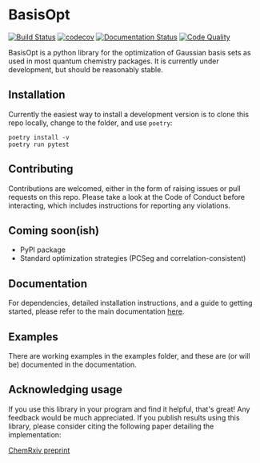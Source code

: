# BasisOpt

[![Build Status](https://app.travis-ci.com/robashaw/basisopt.svg?branch=main)](https://app.travis-ci.com/robashaw/basisopt)
[![codecov](https://codecov.io/gh/robashaw/basisopt/branch/main/graph/badge.svg?token=V8zNdEgBKj)](https://codecov.io/gh/robashaw/basisopt)
[![Documentation Status](https://readthedocs.org/projects/basisopt/badge/?version=latest)](https://basisopt.readthedocs.io/en/latest/?badge=latest)
[![Code Quality](https://api.codiga.io/project/32104/status/svg)]()

BasisOpt is a python library for the optimization of Gaussian basis sets as used in most quantum chemistry packages. It is currently under development, but should be reasonably stable. 

## Installation

Currently the easiest way to install a development version is to clone this repo locally, change to the folder, and use `poetry`:

	poetry install -v 
	poetry run pytest


## Contributing

Contributions are welcomed, either in the form of raising issues or pull requests on this repo. Please take a look at the Code of Conduct before interacting, which includes instructions for reporting any violations.

## Coming soon(ish)

- PyPI package
- Standard optimization strategies (PCSeg and correlation-consistent)

## Documentation

For dependencies, detailed installation instructions, and a guide to getting started, please refer to the main documentation [here](https://basisopt.readthedocs.io/en/latest/index.html).

## Examples

There are working examples in the examples folder, and these are (or will be) documented in the documentation. 

## Acknowledging usage

If you use this library in your program and find it helpful, that's great! Any feedback would be much appreciated. If you publish results using this library, please consider citing the following paper detailing the implementation:

[ChemRxiv preprint](https://chemrxiv.org/engage/chemrxiv/article-details/640f48e3b5d5dbe9e832e997)
